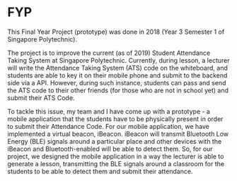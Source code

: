 # FYP

This Final Year Project (prototype) was done in 2018 (Year 3 Semester 1 of Singapore Polytechnic). 

The project is to improve the current (as of 2019) Student Attendance Taking System at Singapore Polytechnic. Currently, during lesson, a lecturer will write the Attendance Taking System (ATS) code on the whiteboard, and students are able to key it on their mobile phone and submit to the backend side via a API. However, during such instance, students can pass and send the ATS code to their other friends (for those who are not in school yet) and submit their ATS Code. 

To tackle this issue, my team and I have come up with a prototype - a mobile application that the students have to be physically present in order to submit their Attendance Code. For our mobile application, we have implemented a virtual beacon, iBeacon. iBeacon will transmit Bluetooth Low Energy (BLE) signals around a particular place and other devices with the iBeacon and Bluetooth-enabled will be able to detect them. So, for our project, we designed the mobile application in a way the lecturer is able to generate a lesson, transmitting the BLE signals around a classroom for the students to be able to detect them and submit their attendance.
